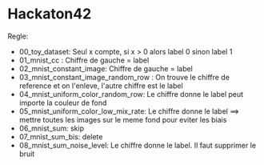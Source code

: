 # Hackaton42

Regle:
* 00_toy_dataset: Seul x compte, si x > 0 alors label 0 sinon label 1
* 01_mnist_cc : Chiffre de gauche = label
* 02_mnist_constant_image: Chiffre de gauche = label
* 03_mnist_constant_image_random_row : On trouve le chiffre de reference et on l'enleve, l'autre chiffre est le label
* 04_mnist_uniform_color_random_row: Le chiffre donne le label peut importe la couleur de fond
* 05_mnist_uniform_color_low_mix_rate: Le chiffre donne le label ==> mettre toutes les images sur le meme fond pour eviter les biais
* 06_mnist_sum: skip
* 07_mnist_sum_bis: delete
* 08_mnist_sum_noise_level: Le chiffre donne le label. Il faut supprimer le bruit
